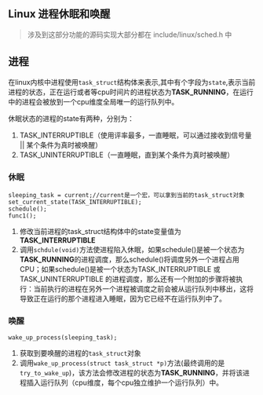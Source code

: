 ## Linux 进程休眠和唤醒
> 涉及到这部分功能的源码实现大部分都在 include/linux/sched.h 中
## 进程

在linux内核中进程使用`task_struct`结构体来表示,其中有个字段为`state`,表示当前进程的状态，正在运行或者等cpu时间片的进程状态为**TASK_RUNNING**，在运行中的进程会被放到一个cpu维度全局唯一的运行队列中。

休眠状态的进程的state有两种，分别为：
  1. TASK_INTERRUPTIBLE（使用评率最多，一直睡眠，可以通过接收到信号量 || 某个条件为真时被唤醒）
   1. TASK_UNINTERRUPTIBLE（一直睡眠，直到某个条件为真时被唤醒）

### 休眠

    sleeping_task = current;//current是一个宏，可以拿到当前的task_struct对象
    set_current_state(TASK_INTERRUPTIBLE);
    schedule();
    func1();

1. 修改当前进程的task_struct结构体中的state变量值为**TASK_INTERRUPTIBLE** 
2. 调用`schdule(void)`方法使进程陷入休眠，如果schedule()是被一个状态为**TASK_RUNNING**的进程调度，那么schedule()将调度另外一个进程占用CPU；如果schedule()是被一个状态为TASK_INTERRUPTIBLE 或TASK_UNINTERRUPTIBLE 的进程调度，那么还有一个附加的步骤将被执行：当前执行的进程在另外一个进程被调度之前会被从运行队列中移出，这将导致正在运行的那个进程进入睡眠，因为它已经不在运行队列中了。


### 唤醒

    wake_up_process(sleeping_task); 

1. 获取到要唤醒的进程的`task_struct`对象
2. 调用`wake_up_process(struct task_struct *p)`方法(最终调用的是`try_to_wake_up`)，该方法会修改进程的状态为**TASK_RUNNING**，并将该进程插入运行队列（cpu维度，每个cpu独立维护一个运行队列）中。
